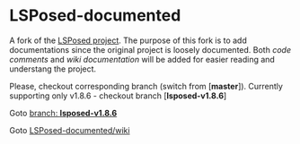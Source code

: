 # LSPosed-documented  
A fork of the [LSPosed project](https://github.com/LSPosed). The purpose of this fork is to add documentations since the original project is loosely documented. Both _code comments_ and _wiki documentation_ will be added for easier reading and understang the project.  

Please, checkout corresponding branch (switch from [**master**]). Currently supporting only v1.8.6 - checkout branch [**lsposed-v1.8.6**]  
  
Goto [branch: **lsposed-v1.8.6**](https://github.com/viki3d/LSPosed-documented/tree/lsposed-v1.8.6)  
  
Goto [LSPosed-documented/wiki](https://github.com/viki3d/LSPosed-documented/wiki)  

